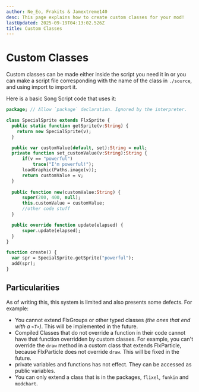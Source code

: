 ```yaml
---
author: Ne_Eo, Frakits & Jamextreme140
desc: This page explains how to create custom classes for your mod!
lastUpdated: 2025-09-19T04:13:02.526Z
title: Custom Classes
---
```

# Custom Classes

Custom classes can be made either inside the script you need it in or you can make a script file corresponding with the name of the class in ``./source``, and using <syntax lang="haxe">import</syntax> to import it.

Here is a basic Song Script code that uses it:
```haxe
package; // Allow `package` declaration. Ignored by the interpreter.

class SpecialSprite extends FlxSprite {
  public static function getSprite(v:String) {
    return new SpecialSprite(v);
  }

  public var customValue(default, set):String = null;
  private function set_customValue(v:String):String {
      if(v == "powerful") 
          trace("I'm powerful!");
      loadGraphic(Paths.image(v));
      return customValue = v;
  }  
        
  public function new(customValue:String) {
      super(200, 400, null);
      this.customValue = customValue;
      //other code stuff
  }

  public override function update(elapsed) {
      super.update(elapsed);
  }
}

function create() {
  var spr = SpecialSprite.getSprite("powerful");
  add(spr);
}
```

## Particularities
As of writing this, this system is limited and also presents some defects. For example:
- You cannot extend FlxGroups or other typed classes *(the ones that end with a ``<T>``)*. This will be implemented in the future.
- Compiled Classes that do not override a function in their code cannot have that function overridden by custom classes. For example, you can't override the `draw` method in a custom class that extends <syntax lang="haxe">FlxParticle</syntax>, because <syntax lang="haxe">FlxParticle</syntax> does not override `draw`. This will be fixed in the future.
- private variables and functions has not effect. They can be accessed as public variables.
- You can only extend a class that is in the packages, `flixel`, `funkin` and `modchart`.
